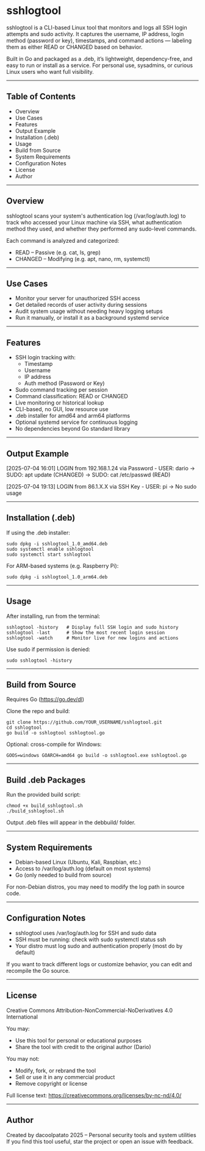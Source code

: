 # sshlogtool

sshlogtool is a CLI-based Linux tool that monitors and logs all SSH login attempts and sudo activity. It captures the username, IP address, login method (password or key), timestamps, and command actions — labeling them as either READ or CHANGED based on behavior.

Built in Go and packaged as a .deb, it’s lightweight, dependency-free, and easy to run or install as a service. For personal use, sysadmins, or curious Linux users who want full visibility.

---

## Table of Contents

- Overview
- Use Cases
- Features
- Output Example
- Installation (.deb)
- Usage
- Build from Source
- System Requirements
- Configuration Notes
- License
- Author

---

## Overview

sshlogtool scans your system's authentication log (/var/log/auth.log) to track who accessed your Linux machine via SSH, what authentication method they used, and whether they performed any sudo-level commands.

Each command is analyzed and categorized:
- READ – Passive (e.g. cat, ls, grep)
- CHANGED – Modifying (e.g. apt, nano, rm, systemctl)

---

## Use Cases

- Monitor your server for unauthorized SSH access
- Get detailed records of user activity during sessions
- Audit system usage without needing heavy logging setups
- Run it manually, or install it as a background systemd service

---

## Features

- SSH login tracking with:
  - Timestamp
  - Username
  - IP address
  - Auth method (Password or Key)
- Sudo command tracking per session
- Command classification: READ or CHANGED
- Live monitoring or historical lookup
- CLI-based, no GUI, low resource use
- .deb installer for amd64 and arm64 platforms
- Optional systemd service for continuous logging
- No dependencies beyond Go standard library

---

## Output Example

[2025-07-04 16:01] LOGIN from 192.168.1.24 via Password - USER: dario
   → SUDO: apt update                 (CHANGED)
   → SUDO: cat /etc/passwd           (READ)

[2025-07-04 19:13] LOGIN from 86.1.X.X via SSH Key - USER: pi
   → No sudo usage

---

## Installation (.deb)

If using the .deb installer:

    sudo dpkg -i sshlogtool_1.0_amd64.deb
    sudo systemctl enable sshlogtool
    sudo systemctl start sshlogtool

For ARM-based systems (e.g. Raspberry Pi):

    sudo dpkg -i sshlogtool_1.0_arm64.deb

---

## Usage

After installing, run from the terminal:

    sshlogtool -history   # Display full SSH login and sudo history
    sshlogtool -last      # Show the most recent login session
    sshlogtool -watch     # Monitor live for new logins and actions

Use sudo if permission is denied:

    sudo sshlogtool -history

---

## Build from Source

Requires Go (https://go.dev/dl)

Clone the repo and build:

    git clone https://github.com/YOUR_USERNAME/sshlogtool.git
    cd sshlogtool
    go build -o sshlogtool sshlogtool.go

Optional: cross-compile for Windows:

    GOOS=windows GOARCH=amd64 go build -o sshlogtool.exe sshlogtool.go

---

## Build .deb Packages

Run the provided build script:

    chmod +x build_sshlogtool.sh
    ./build_sshlogtool.sh

Output .deb files will appear in the debbuild/ folder.

---

## System Requirements

- Debian-based Linux (Ubuntu, Kali, Raspbian, etc.)
- Access to /var/log/auth.log (default on most systems)
- Go (only needed to build from source)

For non-Debian distros, you may need to modify the log path in source code.

---

## Configuration Notes

- sshlogtool uses /var/log/auth.log for SSH and sudo data
- SSH must be running: check with sudo systemctl status ssh
- Your distro must log sudo and authentication properly (most do by default)

If you want to track different logs or customize behavior, you can edit and recompile the Go source.

---

## License

Creative Commons Attribution-NonCommercial-NoDerivatives 4.0 International

You may:
- Use this tool for personal or educational purposes
- Share the tool with credit to the original author (Dario)

You may not:
- Modify, fork, or rebrand the tool
- Sell or use it in any commercial product
- Remove copyright or license

Full license text: https://creativecommons.org/licenses/by-nc-nd/4.0/

---

## Author

Created by dacoolpatato
2025 – Personal security tools and system utilities  
If you find this tool useful, star the project or open an issue with feedback.
